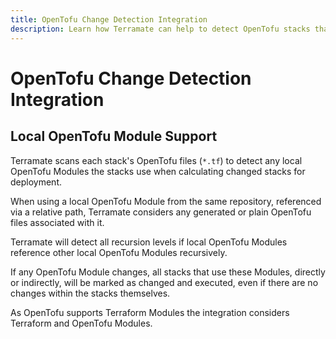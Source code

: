 ```yaml
---
title: OpenTofu Change Detection Integration
description: Learn how Terramate can help to detect OpenTofu stacks that reference changed Terraform or OpenTofu Modules.
---
```


# OpenTofu Change Detection Integration

## Local OpenTofu Module Support

Terramate scans each stack's OpenTofu files (`*.tf`) to detect any local OpenTofu Modules the stacks use when calculating changed stacks for deployment.

When using a local OpenTofu Module from the same repository, referenced via a relative path, Terramate considers any generated or plain OpenTofu files associated with it.

Terramate will detect all recursion levels if local OpenTofu Modules reference other local OpenTofu Modules recursively.

If any OpenTofu Module changes, all stacks that use these Modules, directly or indirectly, will be marked as changed and executed, even if there are no changes within the stacks themselves.

As OpenTofu supports Terraform Modules the integration considers Terraform and OpenTofu Modules.
